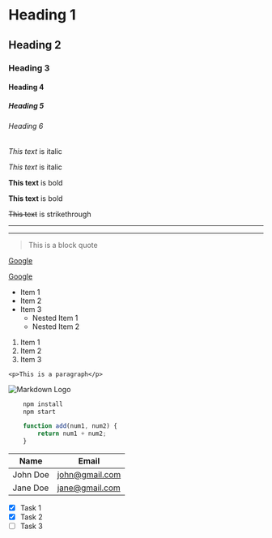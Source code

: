 <!-- resume.md -->
<!-- Headings -->
# Heading 1
## Heading 2
### Heading 3
#### Heading 4
##### Heading 5
###### Heading 6

<!-- Italics -->
*This text* is italic

_This text_ is italic

<!-- Bold -->
**This text** is bold

__This text__ is bold

<!-- Strikethrough -->
~~This text~~ is strikethrough

<!-- Horizontial Rule -->

---
___

<!-- Blockquote -->
> This is a block quote

<!-- Links -->
[Google](www.google.com)

[Google](www.google.com "Google")

<!-- ul -->
* Item 1
* Item 2
* Item 3
    * Nested Item 1
    * Nested Item 2

<!-- ol -->
1. Item 1
1. Item 2
1. Item 3

<!-- Inline code block -->
`<p>This is a paragraph</p>`

<!-- image -->
![Markdown Logo](https://markdown-here.com/img/icon256.png)

<!-- github markdown -->

<!-- code blocks -->
```bash
    npm install
    npm start
```

```javascript
    function add(num1, num2) {
        return num1 + num2;
    }
```

<!-- tables -->
| Name     | Email          | 
| -------- | -------------- |
| John Doe | john@gmail.com |
| Jane Doe | jane@gmail.com |

<!-- task lists -->
* [x] Task 1
* [x] Task 2
* [ ] Task 3